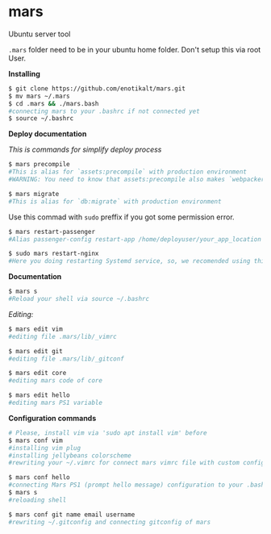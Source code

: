 # mars
Ubuntu server tool

`.mars` folder need to be in your ubuntu home folder. Don't setup this via root User.

**Installing**
```bash
$ git clone https://github.com/enotikalt/mars.git
$ mv mars ~/.mars
$ cd .mars && ./mars.bash
#connecting mars to your .bashrc if not connected yet
$ source ~/.bashrc
```

**Deploy documentation**

_This is commands for simplify deploy process_
```bash
$ mars precompile
#This is alias for `assets:precompile` with production environment 
#WARNING: You need to know that assets:precompile also makes `webpacker:compile` even if you don't using sprockets gem!
```

```bash
$ mars migrate
#This is alias for `db:migrate` with production environment
```

Use this commad with `sudo` preffix if you got some permission error.

```bash
$ mars restart-passenger
#Alias passenger-config restart-app /home/deployuser/your_app_location
```

```bash
$ sudo mars restart-nginx
#Here you doing restarting Systemd service, so, we recomended using this with sudo preffix
```

**Documentation**
```bash
$ mars s
#Reload your shell via source ~/.bashrc
```

_Editing:_
```bash
$ mars edit vim
#editing file .mars/lib/_vimrc
```

```bash
$ mars edit git
#editing file .mars/lib/_gitconf
```

```bash
$ mars edit core
#editing mars code of core
```

```bash
$ mars edit hello
#editing mars PS1 variable
```

**Configuration commands**
```bash
# Please, install vim via 'sudo apt install vim' before
$ mars conf vim
#installing vim plug
#installing jellybeans colorscheme
#rewriting your ~/.vimrc for connect mars vimrc file with custom configuration
```
```bash
$ mars conf hello
#connecting Mars PS1 (prompt hello message) configuration to your .bashrc 
$ mars s
#reloading shell
```

```bash
$ mars conf git name email username
#rewriting ~/.gitconfig and connecting gitconfig of mars
```
